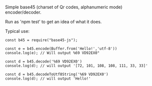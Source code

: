 Simple base45 (charset of Qr codes, alphanumeric mode) encoder/decoder.

Run as 'npm test' to get an idea of what it does.

Typical use:

```
const b45 = require("base45-js");

const e = b45.encode(Buffer.from('Hello!','utf-8'))
console.log(e); // Will output %69 VD92EX0"

const d = b45.decode('%69 VD92EX0')
console.log(d); // will output '[72, 101, 108, 108, 111, 33, 33]'

const d = b45.decodeToUtf8String('%69 VD92EX0')
console.log(d); // will output 'Hello!'
```
